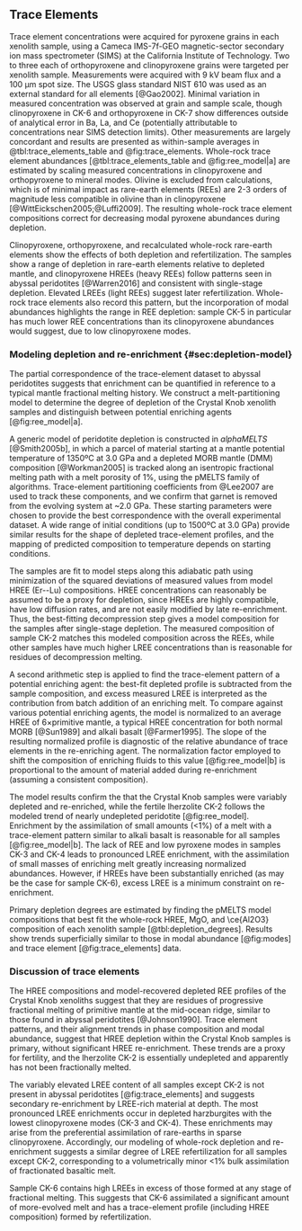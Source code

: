 ## Trace Elements

Trace element concentrations were acquired for pyroxene grains
in each xenolith sample,
using a Cameca IMS-7f-GEO magnetic-sector secondary ion mass
spectrometer (SIMS) at the California Institute of Technology. Two to
three each of orthopyroxene and clinopyroxene grains were targeted per
xenolith sample. Measurements were acquired with 9 kV beam flux and a
100 µm spot size. The USGS glass standard NIST 610 was used as an
external standard for all elements [@Gao2002].
Minimal variation in measured concentration was observed
at grain and sample scale, though clinopyroxene in CK-6 and
orthopyroxene in CK-7 show differences outside of analytical error in
Ba, La, and Ce (potentially attributable to concentrations near SIMS
detection limits). Other measurements are largely concordant and results are
presented as within-sample averages in @tbl:trace_elements_table and
@fig:trace_elements. Whole-rock trace element abundances
[@tbl:trace_elements_table and @fig:ree_model|a] are estimated by scaling
measured concentrations in clinopyroxene and orthopyroxene to mineral modes.
Olivine is excluded from calculations, which is of minimal impact as rare-earth
elements (REEs) are 2-3 orders of magnitude less compatible in olivine than in
clinopyroxene [@WittEickschen2005;@Luffi2009]. The resulting whole-rock trace
element compositions correct for decreasing modal pyroxene abundances during
depletion.

<!--[[[tbl:trace_elements_table]]]-->

Clinopyroxene, orthopyroxene, and recalculated whole-rock rare-earth elements
show the effects of both depletion and refertilization. The samples show
a range of depletion in rare-earth elements relative to depleted mantle, and
clinopyroxene HREEs (heavy REEs) follow patterns seen in abyssal peridotites
[@Warren2016] and consistent with single-stage depletion. Elevated LREEs (light
REEs) suggest later refertilization. Whole-rock trace elements also record this
pattern, but the incorporation of modal abundances highlights the range in REE
depletion: sample CK-5 in particular has much lower REE concentrations than its
clinopyroxene abundances would suggest, due to low clinopyroxene modes.

<!--[[[fig:trace_elements]]]-->

### Modeling depletion and re-enrichment {#sec:depletion-model}

The partial correspondence of the trace-element dataset to abyssal peridotites
suggests that enrichment can be quantified in reference to a typical mantle
fractional melting history. We construct a melt-partitioning model to determine
the degree of depletion of the Crystal Knob xenolith samples and distinguish
between potential enriching agents [@fig:ree_model|a].

A generic model of peridotite depletion is constructed in *alphaMELTS*
[@Smith2005b], in which a parcel of material starting at a mantle potential
temperature of 1350ºC at 3.0 GPa and a depleted MORB mantle (DMM) composition
[@Workman2005] is tracked along an isentropic fractional melting path with
a melt porosity of 1%, using the pMELTS family of algorithms. Trace-element
partitioning coefficients from @Lee2007 are used to track these components, and
we confirm that garnet is removed from the evolving system at ~2.0 GPa. These
starting parameters were chosen to provide the best correspondence with the
overall experimental dataset. A wide range of initial conditions (up to 1500ºC
at 3.0 GPa) provide similar results for the shape of depleted trace-element
profiles, and the mapping of predicted composition to temperature depends on
starting conditions.

The samples are fit to model steps along this adiabatic
path using minimization of the squared deviations of measured values from model
HREE (Er--Lu) compositions. HREE concentrations can reasonably be assumed to be
a proxy for depletion, since HREEs are highly compatible, have low diffusion
rates, and are not easily modified by late re-enrichment. Thus, the
best-fitting decompression step gives a model composition for the samples after
single-stage depletion. The measured composition of sample CK-2 matches this
modeled composition across the REEs, while other samples have much higher LREE
concentrations than is reasonable for residues of decompression melting.

A second arithmetic step is applied to find the trace-element pattern of
a potential enriching agent: the best-fit depleted profile is subtracted from
the sample composition, and excess measured LREE is interpreted as the
contribution from batch addition of an enriching melt. To compare against
various potential enriching agents, the model is normalized to an average
HREE of 6$\times$primitive mantle, a typical HREE concentration for both normal
MORB [@Sun1989] and alkali basalt [@Farmer1995]. The slope of the resulting
normalized profile is diagnostic of the relative abundance of trace elements in
the re-enriching agent. The normalization factor employed to shift the
composition of enriching fluids to this value [@fig:ree_model|b] is
proportional to the amount of material added during re-enrichment (assuming
a consistent composition).

<!--[[[fig:ree_model]]]-->

The model results confirm the that the Crystal Knob samples were variably
depleted and re-enriched, while the fertile lherzolite CK-2 follows the modeled
trend of nearly undepleted peridotite [@fig:ree_model]. Enrichment by the
assimilation of small amounts (<1%) of a melt with a trace-element pattern
similar to alkali basalt is reasonable for all samples [@fig:ree_model|b]. The
lack of REE and low pyroxene modes in samples CK-3 and CK-4 leads to pronounced
LREE enrichment, with the assimilation of small masses of enriching melt
greatly increasing normalized abundances. However, if HREEs have been
substantially enriched (as may be the case for sample CK-6), excess LREE is
a minimum constraint on re-enrichment.

Primary depletion degrees are estimated by finding
the pMELTS model compositions that best fit the whole-rock HREE, MgO, and
\ce{Al2O3} composition of each xenolith sample [@tbl:depletion_degrees].
Results show trends superficially similar to those in modal abundance
[@fig:modes] and trace element [@fig:trace_elements] data.

<!--[[[tbl:depletion_degrees]]]-->

### Discussion of trace elements

The HREE compositions and model-recovered depleted REE profiles of the Crystal
Knob xenoliths suggest that they are residues of progressive fractional melting
of primitive mantle at the mid-ocean ridge, similar to those found in abyssal
peridotites [@Johnson1990]. Trace element patterns, and their alignment trends
in phase composition and modal abundance, suggest that HREE depletion within
the Crystal Knob samples is primary, without significant HREE re-enrichment.
These trends are a proxy for fertility, and the lherzolite CK-2 is essentially
undepleted and apparently has not been fractionally melted.

The variably elevated LREE content of all samples except CK-2 is not present in
abyssal peridotites [@fig:trace_elements] and suggests secondary re-enrichment
by LREE-rich material at depth. The most pronounced LREE enrichments occur in
depleted harzburgites with the lowest clinopyroxene modes (CK-3 and CK-4).
These enrichments may arise from the preferential assimilation of rare-earths
in sparse clinopyroxene. Accordingly, our modeling of whole-rock depletion and
re-enrichment suggests a similar degree of LREE refertilization for all samples
except CK-2, corresponding to a volumetrically minor <1% bulk assimilation of
fractionated basaltic melt.

Sample CK-6 contains high LREEs in excess of those formed at any stage of
fractional melting. This suggests that CK-6 assimilated a significant amount of
more-evolved melt and has a trace-element profile (including HREE composition)
formed by refertilization.

